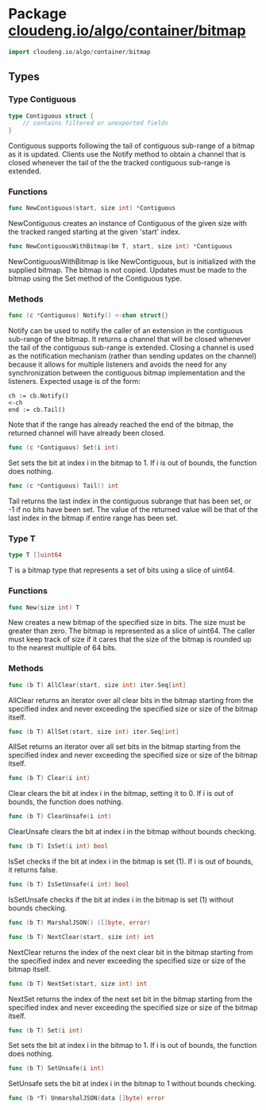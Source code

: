 # Package [cloudeng.io/algo/container/bitmap](https://pkg.go.dev/cloudeng.io/algo/container/bitmap?tab=doc)

```go
import cloudeng.io/algo/container/bitmap
```


## Types
### Type Contiguous
```go
type Contiguous struct {
	// contains filtered or unexported fields
}
```
Contiguous supports following the tail of contiguous sub-range of a bitmap
as it is updated. Clients use the Notify method to obtain a channel that
is closed whenever the tail of the the tracked contiguous sub-range is
extended.

### Functions

```go
func NewContiguous(start, size int) *Contiguous
```
NewContiguous creates an instance of Contiguous of the given size with the
tracked ranged starting at the given 'start' index.


```go
func NewContiguousWithBitmap(bm T, start, size int) *Contiguous
```
NewContiguousWithBitmap is like NewContiguous, but is initialized with
the supplied bitmap. The bitmap is not copied. Updates must be made to the
bitmap using the Set method of the Contiguous type.



### Methods

```go
func (c *Contiguous) Notify() <-chan struct{}
```
Notify can be used to notify the caller of an extension in the contiguous
sub-range of the bitmap. It returns a channel that will be closed whenever
the tail of the contiguous sub-range is extended. Closing a channel is
used as the notification mechanism (rather than sending updates on the
channel) because it allows for multiple listeners and avoids the need for
any synchronization between the contiguous bitmap implementation and the
listeners. Expected usage is of the form:

    ch := cb.Notify()
    <-ch
    end := cb.Tail()

Note that if the range has already reached the end of the bitmap, the
returned channel will have already been closed.


```go
func (c *Contiguous) Set(i int)
```
Set sets the bit at index i in the bitmap to 1. If i is out of bounds,
the function does nothing.


```go
func (c *Contiguous) Tail() int
```
Tail returns the last index in the contiguous subrange that has been set,
or -1 if no bits have been set. The value of the returned value will be that
of the last index in the bitmap if entire range has been set.




### Type T
```go
type T []uint64
```
T is a bitmap type that represents a set of bits using a slice of uint64.

### Functions

```go
func New(size int) T
```
New creates a new bitmap of the specified size in bits. The size must
be greater than zero. The bitmap is represented as a slice of uint64.
The caller must keep track of size if it cares that the size of the bitmap
is rounded up to the nearest multiple of 64 bits.



### Methods

```go
func (b T) AllClear(start, size int) iter.Seq[int]
```
AllClear returns an iterator over all clear bits in the bitmap starting from
the specified index and never exceeding the specified size or size of the
bitmap itself.


```go
func (b T) AllSet(start, size int) iter.Seq[int]
```
AllSet returns an iterator over all set bits in the bitmap starting from the
specified index and never exceeding the specified size or size of the bitmap
itself.


```go
func (b T) Clear(i int)
```
Clear clears the bit at index i in the bitmap, setting it to 0. If i is out
of bounds, the function does nothing.


```go
func (b T) ClearUnsafe(i int)
```
ClearUnsafe clears the bit at index i in the bitmap without bounds checking.


```go
func (b T) IsSet(i int) bool
```
IsSet checks if the bit at index i in the bitmap is set (1). If i is out of
bounds, it returns false.


```go
func (b T) IsSetUnsafe(i int) bool
```
IsSetUnsafe checks if the bit at index i in the bitmap is set (1) without
bounds checking.


```go
func (b T) MarshalJSON() ([]byte, error)
```


```go
func (b T) NextClear(start, size int) int
```
NextClear returns the index of the next clear bit in the bitmap starting
from the specified index and never exceeding the specified size or size of
the bitmap itself.


```go
func (b T) NextSet(start, size int) int
```
NextSet returns the index of the next set bit in the bitmap starting from
the specified index and never exceeding the specified size or size of the
bitmap itself.


```go
func (b T) Set(i int)
```
Set sets the bit at index i in the bitmap to 1. If i is out of bounds,
the function does nothing.


```go
func (b T) SetUnsafe(i int)
```
SetUnsafe sets the bit at index i in the bitmap to 1 without bounds
checking.


```go
func (b *T) UnmarshalJSON(data []byte) error
```







